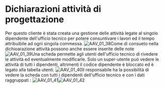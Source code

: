 # Dichiarazioni attività di progettazione
Per questo cliente è stata creata una gestione delle attività legate al singolo dipendente dell'ufficio tecnico per potere consuntivare i lavori ed il tempo attribuibile ad ogni singola commessa.
![AAV_01_38](http://localhost:3000/immagini/AAV_01_06/AAV_01_38.png)Come di consueto nella dichioarazione attività possono anche essere inserite delle note
![AAV_01_39](http://localhost:3000/immagini/AAV_01_06/AAV_01_39.png)Una scheda permette agli utenti dell'ufficio tecnico di rivedere le attività ed eventualmente modificarle. Solo un super-utente può vedere le attività di tutti i dipendenti, altrimenti il codice dipendente è bloccato ed è legato alla tabella utenti.
![AAV_01_40](http://localhost:3000/immagini/AAV_01_06/AAV_01_40.png)Il responsabile ha la possibilità di vedere la scheda con tutti i dipendenti dell'ufficio tecnico e con i dati raggruppati : 
![AAV_01_41](http://localhost:3000/immagini/AAV_01_06/AAV_01_41.png)![AAV_01_42](http://localhost:3000/immagini/AAV_01_06/AAV_01_42.png)